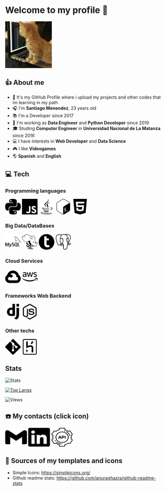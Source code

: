 # Welcome to my profile 👋

<img src="sources/images/kitten.gif" width="150" height="150">

## 👍 About me

- 🎈 It's my GitHub Profile where i upload my projects and other codes that im learning in my path
- 🎧 I'm **Santiago Menendez**, 23 years old
- 📚 I'm a Developer since 2017 
- 💼 I'm working as **Data Engineer** and **Python Developer** since 2019
- 🎓 Studing **Computer Engineer** in **Universidad Nacional de La Matanza** since 2016
- 💻 I have interests in **Web Developer** and **Data Science**
- 🎮 I like **Videogames**
- 🌎 **Spanish** and **English**

## 💻 Tech

### Programming languages

<div class="tab">
  <img src="sources/images/languages/python.svg" width="50" height="50">
  <img src="sources/images/languages/javascript.svg" width="50" height="50">
  <img src="sources/images/languages/java.svg" width="50" height="50">
  <img src="sources/images/languages/gnubash.svg" width="50" height="50">
  <img src="sources/images/languages/html5.svg" width="50" height="50">
</div>

### Big Data/DataBases

<div class="tab">
  <img src="sources/images/tech/mysql.svg" width="50" height="50">
  <img src="sources/images/tech/apachehive.svg" width="50" height="50">
  <img src="sources/images/tech/teradata.svg" width="50" height="50">
  <img src="sources/images/tech/postgresql.svg" width="50" height="50">
</div>

### Cloud Services

<div class="tab">
  <img src="sources/images/tech/googlecloud.svg" width="50" height="50">
  <img src="sources/images/tech/amazonaws.svg" width="50" height="50">
</div>

### Frameworks Web Backend

<div class="tab">
  <img src="sources/images/tech/django.svg" width="50" height="50">
  <img src="sources/images/tech/nodedotjs.svg" width="50" height="50">
</div>

### Other techs

<div class="tab">
  <img src="sources/images/tech/git.svg" width="50" height="50">
  <img src="sources/images/tech/heroku.svg" width="50" height="50">
</div>

## Stats

![Stats](https://github-readme-stats.vercel.app/api?username=santimenendez19&count_private=true&show_icons=true&theme=tokyonight)

[![Top Langs](https://github-readme-stats.vercel.app/api/top-langs/?username=santimenendez19&layout=compact&theme=tokyonight)](https://github.com/anuraghazra/github-readme-stats)

![Views](https://komarev.com/ghpvc/?username=santimenendez19&color=brightgreen)

## ☎️ My contacts (click icon)

<a href="mailto:santiagomenendez@outlook.com"><img src="sources/images/contact/gmail.svg" width="70" height="60"></a> 
<a href="https://www.linkedin.com/in/menendezsantiago/"><img src="sources/images/contact/linkedin.svg" width="70" height="60"></a> 
<a href="https://apicv.santimenendez19.repl.co/curriculum"><img src="sources/images/contact/api.svg" width="70" height="60"></a>

## 🔗 Sources of my templates and icons

- Simple Icons: <https://simpleicons.org/>
- Github readme stats: <https://github.com/anuraghazra/github-readme-stats> 
